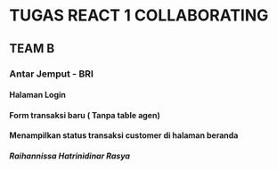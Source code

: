 # TUGAS REACT 1 COLLABORATING
## TEAM B 
### Antar Jemput - BRI
#### Halaman Login 
#### Form transaksi baru ( Tanpa table agen) 
#### Menampilkan status transaksi customer di halaman beranda
##### Raihannissa Hatrinidinar Rasya
